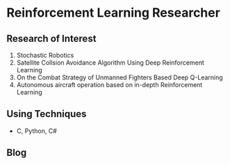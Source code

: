 # Reinforcement Learning Researcher

## Research of Interest
1. Stochastic Robotics
2. Satellite Collsion Avoidance Algorithm Using Deep Reinforcement Learning
3. On the Combat Strategy of Unmanned Fighters Based Deep Q-Learning
4. Autonomous aircraft operation based on in-depth Reinforcement Learning

## Using Techniques
- C, Python, C#

## Blog
[blog]: https://lass-os.tistory.com/

